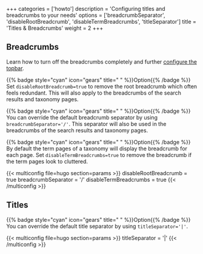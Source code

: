 +++
categories = ['howto']
description = 'Configuring titles and breadcrumbs to your needs'
options = ['breadcrumbSeparator', 'disableRootBreadcrumb', 'disableTermBreadcrumbs', 'titleSeparator']
title = 'Titles & Breadcrumbs'
weight = 2
+++

## Breadcrumbs

Learn how to turn off the breadcrumbs completely and further [configure the topbar](authoring/frontmatter/topbar).

{{% badge style="cyan" icon="gears" title=" " %}}Option{{% /badge %}} Set `disableRootBreadcrumb=true` to remove the root breadcrumb which often feels redundant. This will also apply to the breadcrumbs of the search results and taxonomy pages.

{{% badge style="cyan" icon="gears" title=" " %}}Option{{% /badge %}} You can override the default breadcrumb separator by using `breadcrumbSeparator='/'`. This separator will also be used in the breadcrumbs of the search results and taxonomy pages.

{{% badge style="cyan" icon="gears" title=" " %}}Option{{% /badge %}} By default the term pages of a taxonomy will display the breadcrumb for each page. Set `disableTermBreadcrumbs=true` to remove the breadcrumb if the term pages look to cluttered.

{{< multiconfig file=hugo section=params >}}
disableRootBreadcrumb = true
breadcrumbSeparator = '/'
disableTermBreadcrumbs = true
{{< /multiconfig >}}

## Titles

{{% badge style="cyan" icon="gears" title=" " %}}Option{{% /badge %}} You can override the default title separator by using `titleSeparator='|'`.

{{< multiconfig file=hugo section=params >}}
titleSeparator = '|'
{{< /multiconfig >}}
